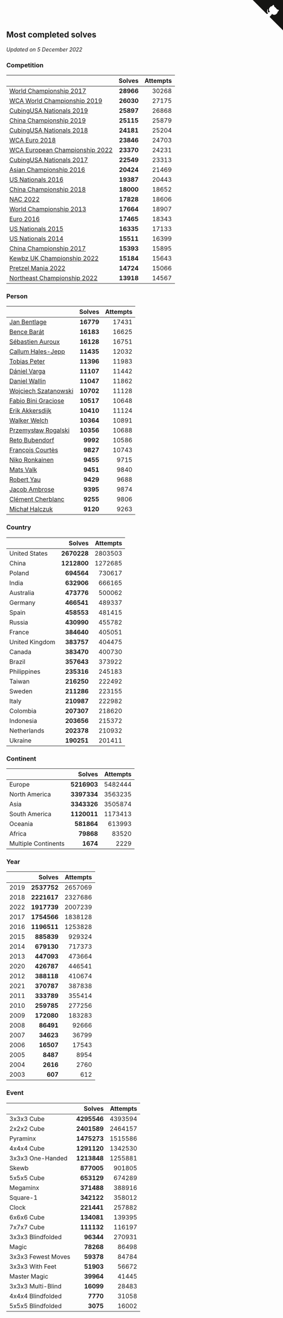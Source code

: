 ## Most completed solves

*Updated on  5 December 2022*


### Competition

|  | Solves | Attempts |
| :--- | ---: | ---: |
| [World Championship 2017](https://www.worldcubeassociation.org/competitions/WC2017) | **28966** | 30268 |
| [WCA World Championship 2019](https://www.worldcubeassociation.org/competitions/WC2019) | **26030** | 27175 |
| [CubingUSA Nationals 2019](https://www.worldcubeassociation.org/competitions/CubingUSANationals2019) | **25897** | 26868 |
| [China Championship 2019](https://www.worldcubeassociation.org/competitions/ChinaChampionship2019) | **25115** | 25879 |
| [CubingUSA Nationals 2018](https://www.worldcubeassociation.org/competitions/CubingUSANationals2018) | **24181** | 25204 |
| [WCA Euro 2018](https://www.worldcubeassociation.org/competitions/Euro2018) | **23846** | 24703 |
| [WCA European Championship 2022](https://www.worldcubeassociation.org/competitions/Euro2022) | **23370** | 24231 |
| [CubingUSA Nationals 2017](https://www.worldcubeassociation.org/competitions/CubingUSANationals2017) | **22549** | 23313 |
| [Asian Championship 2016](https://www.worldcubeassociation.org/competitions/AsianChampionship2016) | **20424** | 21469 |
| [US Nationals 2016](https://www.worldcubeassociation.org/competitions/USNationals2016) | **19387** | 20443 |
| [China Championship 2018](https://www.worldcubeassociation.org/competitions/ChinaChampionship2018) | **18000** | 18652 |
| [NAC 2022](https://www.worldcubeassociation.org/competitions/NAC2022) | **17828** | 18606 |
| [World Championship 2013](https://www.worldcubeassociation.org/competitions/WC2013) | **17664** | 18907 |
| [Euro 2016](https://www.worldcubeassociation.org/competitions/Euro2016) | **17465** | 18343 |
| [US Nationals 2015](https://www.worldcubeassociation.org/competitions/USNationals2015) | **16335** | 17133 |
| [US Nationals 2014](https://www.worldcubeassociation.org/competitions/USNationals2014) | **15511** | 16399 |
| [China Championship 2017](https://www.worldcubeassociation.org/competitions/ChinaChampionship2017) | **15393** | 15895 |
| [Kewbz UK Championship 2022](https://www.worldcubeassociation.org/competitions/KewbzUKChampionship2022) | **15184** | 15643 |
| [Pretzel Mania 2022](https://www.worldcubeassociation.org/competitions/PretzelMania2022) | **14724** | 15066 |
| [Northeast Championship 2022](https://www.worldcubeassociation.org/competitions/NortheastChampionship2022) | **13918** | 14567 |

### Person

|  | Solves | Attempts |
| :--- | ---: | ---: |
| [Jan Bentlage](https://www.worldcubeassociation.org/persons/2010BENT01) | **16779** | 17431 |
| [Bence Barát](https://www.worldcubeassociation.org/persons/2008BARA01) | **16183** | 16625 |
| [Sébastien Auroux](https://www.worldcubeassociation.org/persons/2008AURO01) | **16128** | 16751 |
| [Callum Hales-Jepp](https://www.worldcubeassociation.org/persons/2012HALE01) | **11435** | 12032 |
| [Tobias Peter](https://www.worldcubeassociation.org/persons/2014PETE03) | **11396** | 11983 |
| [Dániel Varga](https://www.worldcubeassociation.org/persons/2008VARG01) | **11107** | 11442 |
| [Daniel Wallin](https://www.worldcubeassociation.org/persons/2013WALL03) | **11047** | 11862 |
| [Wojciech Szatanowski](https://www.worldcubeassociation.org/persons/2011SZAT01) | **10702** | 11128 |
| [Fabio Bini Graciose](https://www.worldcubeassociation.org/persons/2010GRAC02) | **10517** | 10648 |
| [Erik Akkersdijk](https://www.worldcubeassociation.org/persons/2005AKKE01) | **10410** | 11124 |
| [Walker Welch](https://www.worldcubeassociation.org/persons/2011WELC01) | **10364** | 10891 |
| [Przemysław Rogalski](https://www.worldcubeassociation.org/persons/2013ROGA02) | **10356** | 10688 |
| [Reto Bubendorf](https://www.worldcubeassociation.org/persons/2012BUBE01) | **9992** | 10586 |
| [François Courtès](https://www.worldcubeassociation.org/persons/2008COUR01) | **9827** | 10743 |
| [Niko Ronkainen](https://www.worldcubeassociation.org/persons/2010RONK01) | **9455** | 9715 |
| [Mats Valk](https://www.worldcubeassociation.org/persons/2007VALK01) | **9451** | 9840 |
| [Robert Yau](https://www.worldcubeassociation.org/persons/2009YAUR01) | **9429** | 9688 |
| [Jacob Ambrose](https://www.worldcubeassociation.org/persons/2010AMBR01) | **9395** | 9874 |
| [Clément Cherblanc](https://www.worldcubeassociation.org/persons/2014CHER05) | **9255** | 9806 |
| [Michał Halczuk](https://www.worldcubeassociation.org/persons/2006HALC01) | **9120** | 9263 |

### Country

|  | Solves | Attempts |
| :--- | ---: | ---: |
| United States | **2670228** | 2803503 |
| China | **1212800** | 1272685 |
| Poland | **694564** | 730617 |
| India | **632906** | 666165 |
| Australia | **473776** | 500062 |
| Germany | **466541** | 489337 |
| Spain | **458553** | 481415 |
| Russia | **430990** | 455782 |
| France | **384640** | 405051 |
| United Kingdom | **383757** | 404475 |
| Canada | **383470** | 400730 |
| Brazil | **357643** | 373922 |
| Philippines | **235316** | 245183 |
| Taiwan | **216250** | 222492 |
| Sweden | **211286** | 223155 |
| Italy | **210987** | 222982 |
| Colombia | **207307** | 218620 |
| Indonesia | **203656** | 215372 |
| Netherlands | **202378** | 210932 |
| Ukraine | **190251** | 201411 |

### Continent

|  | Solves | Attempts |
| :--- | ---: | ---: |
| Europe | **5216903** | 5482444 |
| North America | **3397334** | 3563235 |
| Asia | **3343326** | 3505874 |
| South America | **1120011** | 1173413 |
| Oceania | **581864** | 613993 |
| Africa | **79868** | 83520 |
| Multiple Continents | **1674** | 2229 |

### Year

|  | Solves | Attempts |
| :--- | ---: | ---: |
| 2019 | **2537752** | 2657069 |
| 2018 | **2221617** | 2327686 |
| 2022 | **1917739** | 2007239 |
| 2017 | **1754566** | 1838128 |
| 2016 | **1196511** | 1253828 |
| 2015 | **885839** | 929324 |
| 2014 | **679130** | 717373 |
| 2013 | **447093** | 473664 |
| 2020 | **426787** | 446541 |
| 2012 | **388118** | 410674 |
| 2021 | **370787** | 387838 |
| 2011 | **333789** | 355414 |
| 2010 | **259785** | 277256 |
| 2009 | **172080** | 183283 |
| 2008 | **86491** | 92666 |
| 2007 | **34623** | 36799 |
| 2006 | **16507** | 17543 |
| 2005 | **8487** | 8954 |
| 2004 | **2616** | 2760 |
| 2003 | **607** | 612 |

### Event

|  | Solves | Attempts |
| :--- | ---: | ---: |
| 3x3x3 Cube | **4295546** | 4393594 |
| 2x2x2 Cube | **2401589** | 2464157 |
| Pyraminx | **1475273** | 1515586 |
| 4x4x4 Cube | **1291120** | 1342530 |
| 3x3x3 One-Handed | **1213848** | 1255881 |
| Skewb | **877005** | 901805 |
| 5x5x5 Cube | **653129** | 674289 |
| Megaminx | **371488** | 388916 |
| Square-1 | **342122** | 358012 |
| Clock | **221441** | 257882 |
| 6x6x6 Cube | **134081** | 139395 |
| 7x7x7 Cube | **111132** | 116197 |
| 3x3x3 Blindfolded | **96344** | 270931 |
| Magic | **78268** | 86498 |
| 3x3x3 Fewest Moves | **59378** | 84784 |
| 3x3x3 With Feet | **51903** | 56672 |
| Master Magic | **39964** | 41445 |
| 3x3x3 Multi-Blind | **16099** | 28483 |
| 4x4x4 Blindfolded | **7770** | 31058 |
| 5x5x5 Blindfolded | **3075** | 16002 |


<a href="https://github.com/JustinTimeCuber/wca_statistics" class="github-corner" aria-label="View source on Github"><svg width="80" height="80" viewBox="0 0 250 250" style="fill:#151513; color:#fff; position: absolute; top: 0; border: 0; right: 0;" aria-hidden="true"><path d="M0,0 L115,115 L130,115 L142,142 L250,250 L250,0 Z"></path><path d="M128.3,109.0 C113.8,99.7 119.0,89.6 119.0,89.6 C122.0,82.7 120.5,78.6 120.5,78.6 C119.2,72.0 123.4,76.3 123.4,76.3 C127.3,80.9 125.5,87.3 125.5,87.3 C122.9,97.6 130.6,101.9 134.4,103.2" fill="currentColor" style="transform-origin: 130px 106px;" class="octo-arm"></path><path d="M115.0,115.0 C114.9,115.1 118.7,116.5 119.8,115.4 L133.7,101.6 C136.9,99.2 139.9,98.4 142.2,98.6 C133.8,88.0 127.5,74.4 143.8,58.0 C148.5,53.4 154.0,51.2 159.7,51.0 C160.3,49.4 163.2,43.6 171.4,40.1 C171.4,40.1 176.1,42.5 178.8,56.2 C183.1,58.6 187.2,61.8 190.9,65.4 C194.5,69.0 197.7,73.2 200.1,77.6 C213.8,80.2 216.3,84.9 216.3,84.9 C212.7,93.1 206.9,96.0 205.4,96.6 C205.1,102.4 203.0,107.8 198.3,112.5 C181.9,128.9 168.3,122.5 157.7,114.1 C157.9,116.9 156.7,120.9 152.7,124.9 L141.0,136.5 C139.8,137.7 141.6,141.9 141.8,141.8 Z" fill="currentColor" class="octo-body"></path></svg></a><style>.github-corner:hover .octo-arm{animation:octocat-wave 560ms ease-in-out}@keyframes octocat-wave{0%,100%{transform:rotate(0)}20%,60%{transform:rotate(-25deg)}40%,80%{transform:rotate(10deg)}}@media (max-width:500px){.github-corner:hover .octo-arm{animation:none}.github-corner .octo-arm{animation:octocat-wave 560ms ease-in-out}}</style>

